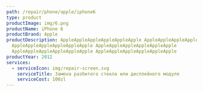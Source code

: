 ```yaml
---
path: /repair/phone/apple/iphone6
type: product
productImage: img/6.png
productName: iPhone 6
productBrand: Apple
productDescription: AppleAppleAppleAppleAppleApple AppleAppleAppleAppleAppleAppl
  AppleAppleAppleAppleAppleApple AppleAppleAppleAppleAppleApple
  AppleAppleAppleAppleAppleApple AppleAppleAppleAppleAppleApple
productYear: 2012
services:
  - serviceIcon: img/repair-screen.svg
    serviceTitle: Замена разбитого стекла или дисплейного модуля
    serviceCost: 100zl
---
```

